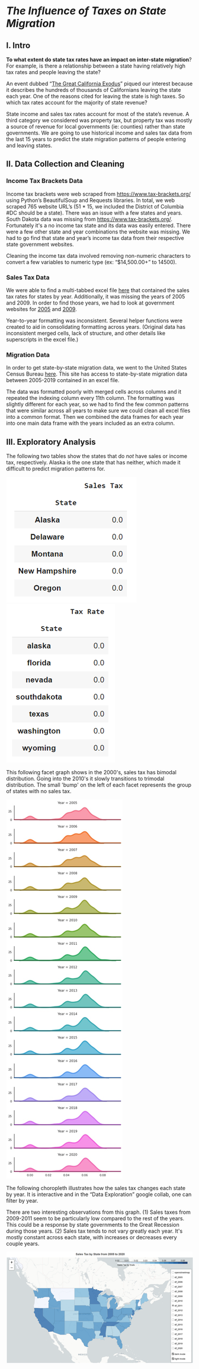 # ***The Influence of Taxes on State Migration***


## **I.	Intro**

**To what extent do state tax rates have an impact on inter-state migration**? For example, is there a relationship between a state having relatively high tax rates and people leaving the state?

An event dubbed “[The Great California Exodus](https://www.wsj.com/video/series/journal-editorial-report/wsj-opinion-the-great-migration-out-of-california/AD5A0538-8173-450D-8893-93C5B02580DD)” piqued our interest because it describes the hundreds of thousands of Californians leaving the state each year. One of the reasons cited for leaving the state is high taxes. So which tax rates account for the majority of state revenue?

State income and sales tax rates account for most of the state’s revenue. A third category we considered was property tax, but property tax was mostly a source of revenue for local governments (ie: counties) rather than state governments. We are going to use historical income and sales tax data from the last 15 years to predict the state migration patterns of people entering and leaving states.


## **II. Data Collection and Cleaning**

### **Income Tax Brackets Data**

Income tax brackets were web scraped from https://www.tax-brackets.org/ using Python’s BeautifulSoup and Requests libraries. In total, we web scraped 765 website URL’s (51 * 15, we included the District of Columbia #DC should be a state). There was an issue with a few states and years. South Dakota data was missing from https://www.tax-brackets.org/. Fortunately it's a no income tax state and its data was easily entered. There were a few other state and year combinations the website was missing. We had to go find that state and year’s income tax data from their respective state government websites.

Cleaning the income tax data involved removing non-numeric characters to convert a few variables to numeric type (ex: “$14,500.00+” to 14500).

### **Sales Tax Data**

We were able to find a multi-tabbed excel file [here](https://www.taxpolicycenter.org/statistics/state-individual-income-tax-rates-2000-2020) that contained the sales tax rates for states by year. Additionally, it was missing the years of 2005 and 2009. In order to find those years, we had to look at government websites for [2005](https://govinfo.library.unt.edu/taxreformpanel/meetings/pdf/Salestax_04182005.pdf) and [2009](https://taxfoundation.org/updated-state-and-local-option-sales-tax/).

Year-to-year formatting was inconsistent. Several helper functions were created to aid in consolidating formatting across years. (Original data has inconsistent merged cells, lack of structure, and other details like superscripts in the excel file.)

### **Migration Data**

In order to get state-by-state migration data, we went to the United States Census Bureau [here](https://www.census.gov/data/tables/time-series/demo/geographic-mobility/state-to-state-migration.html). This site has access to state-by-state migration data between 2005-2019 contained in an excel file.

The data was formatted poorly with merged cells across columns and it repeated the indexing column every 11th column. The formatting was slightly different for each year, so we had to find the few common patterns that were similar across all years to make sure we could clean all excel files into a common format. Then we combined the data frames for each year into one main data frame with the years included as an extra column.


## **III.	Exploratory Analysis**

The following two tables show the states that do _not_ have sales or income tax, respectively. Alaska is the one state that has neither, which made it difficult to predict migration patterns for.

![](https://github.com/DeclanMolony/Data301_Final_Project/blob/main/Images/image12.png?raw=true) ![](https://github.com/DeclanMolony/Data301_Final_Project/blob/main/Images/image5.png?raw=true)


This following facet graph shows in the 2000's, sales tax has bimodal distribution. Going into the 2010's it slowly transitions to trimodal distribution. The small 'bump' on the left of each facet represents the group of states with no sales tax.

![](https://github.com/DeclanMolony/Data301_Final_Project/blob/main/Images/image10.jpg?raw=true)


The following choropleth illustrates how the sales tax changes each state by year. It is interactive and in the “Data Exploration” google collab, one can filter by year. 

There are two interesting observations from this graph. (1) Sales taxes from 2009-2011 seem to be particularly low compared to the rest of the years. This could be a response by state governments to the Great Recession during those years. (2) Sales tax tends to not vary greatly each year. It's mostly constant across each state, with increases or decreases every couple years.

![](https://github.com/DeclanMolony/Data301_Final_Project/blob/main/Images/sales_choro.png?raw=true)







